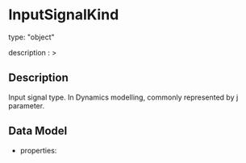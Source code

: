 # InputSignalKind
type: "object"
description : >
## Description
Input signal type.  In Dynamics modelling, commonly represented by j parameter.

## Data Model
  - properties:

